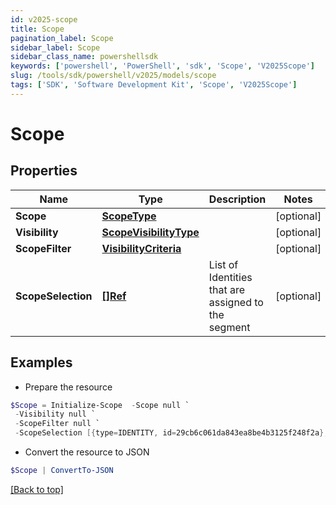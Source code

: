 ```yaml
---
id: v2025-scope
title: Scope
pagination_label: Scope
sidebar_label: Scope
sidebar_class_name: powershellsdk
keywords: ['powershell', 'PowerShell', 'sdk', 'Scope', 'V2025Scope'] 
slug: /tools/sdk/powershell/v2025/models/scope
tags: ['SDK', 'Software Development Kit', 'Scope', 'V2025Scope']
---
```



# Scope

## Properties

Name | Type | Description | Notes
------------ | ------------- | ------------- | -------------
**Scope** | [**ScopeType**](scope-type) |  | [optional] 
**Visibility** | [**ScopeVisibilityType**](scope-visibility-type) |  | [optional] 
**ScopeFilter** | [**VisibilityCriteria**](visibility-criteria) |  | [optional] 
**ScopeSelection** | [**[]Ref**](ref) | List of Identities that are assigned to the segment | [optional] 

## Examples

- Prepare the resource
```powershell
$Scope = Initialize-Scope  -Scope null `
 -Visibility null `
 -ScopeFilter null `
 -ScopeSelection [{type=IDENTITY, id=29cb6c061da843ea8be4b3125f248f2a}, {type=IDENTITY, id=f7b1b8a35fed4fd4ad2982014e137e19}]
```

- Convert the resource to JSON
```powershell
$Scope | ConvertTo-JSON
```


[[Back to top]](#) 

